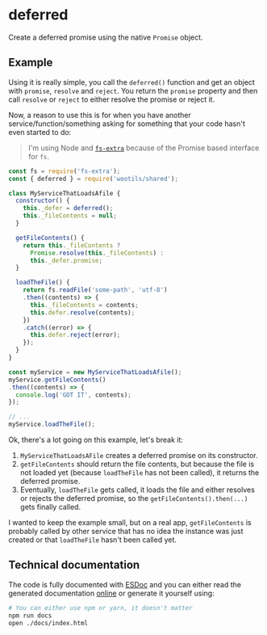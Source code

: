 # deferred

Create a deferred promise using the native `Promise` object.

## Example

Using it is really simple, you call the `deferred()` function and get an object with `promise`, `resolve` and `reject`. You return the `promise` property and then call `resolve` or `reject` to either resolve the promise or reject it.

Now, a reason to use this is for when you have another service/function/something asking for something that your code hasn't even started to do:

> I'm using Node and [`fs-extra`](https://yarnpkg.com/en/package/fs-extra) because of the Promise based interface for `fs`.

```js
const fs = require('fs-extra');
const { deferred } = require('wootils/shared');

class MyServiceThatLoadsAfile {
  constructor() {
    this._defer = deferred();
    this._fileContents = null;
  }

  getFileContents() {
    return this._fileContents ?
      Promise.resolve(this._fileContents) :
      this._defer.promise;
  }

  loadTheFile() {
    return fs.readFile('some-path', 'utf-8')
    .then((contents) => {
      this._fileContents = contents;
      this.defer.resolve(contents);
    })
    .catch((error) => {
      this.defer.reject(error);
    });
  }
}

const myService = new MyServiceThatLoadsAfile();
myService.getFileContents()
.then((contents) => {
  console.log('GOT IT', contents);
});

// ...
myService.loadTheFile();
```

Ok, there's a lot going on this example, let's break it:

1. `MyServiceThatLoadsAFile` creates a deferred promise on its constructor.
2. `getFileContents` should return the file contents, but because the file is not loaded yet (because `loadTheFile` has not been called), it returns the deferred promise.
3. Eventually, `loadTheFile` gets called, it loads the file and either resolves or rejects the deferred promise, so the `getFileContents().then(...)` gets finally called.

I wanted to keep the example small, but on a real app, `getFileContents` is probably called by other service that has no idea the instance was just created or that `loadTheFile` hasn't been called yet.

## Technical documentation

The code is fully documented with [ESDoc](https://esdoc.org) and you can either read the generated documentation [online](https://homer0.github.io/wootils/function/index.html#static-function-deferred) or generate it yourself using:

```bash
# You can either use npm or yarn, it doesn't matter
npm run docs
open ./docs/index.html
```